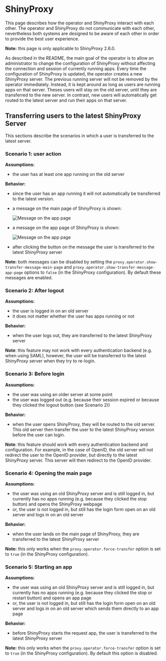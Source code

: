 # ShinyProxy

This page describes how the operator and ShinyProxy interact with each other.
The operator and ShinyProxy do not communicate with each other, nevertheless
both systems are designed to be aware of each other in order to provide the best
user experience.

**Note:** this page is only applicable to ShinyProxy 2.6.0.

As described in the README, the main goal of the operator is to allow an
administrator to change the configuration of ShinyProxy without affecting the
connection and session of currently running apps. Every time the configuration
of ShinyProxy is updated, the operator creates a new ShinyProxy server. The
previous running server will not be removed by the operator immediately.
Instead, it is kept around as long as users are running apps on that server.
Theses users will stay on the old server, until they are transferred to the new
server. In contrast, new users will automatically get routed to the latest
server and run their apps on that server.

## Transferring users to the latest ShinyProxy Server

This sections describe the scenarios in which a user is transferred to the
latest server.

### Scenario 1: user action

**Assumptions:**

- the user has at least one app running on the old server

**Behavior:**

- since the user has an app running it will not automatically be transferred to
the latest version.
- a message on the main page of ShinyProxy is shown:

  ![Message on the app page](../../.github/screenshots/message_main_page.png)

- a message on the app page of ShinyProxy is shown:

  ![Message on the app page](../../.github/screenshots/message_app_page.png)

- after clicking the button on the message the user is transferred to the latest
  ShinyProxy server

**Note:** both messages can be disabled by setting the
`proxy.operator.show-transfer-message-main-page` and
`proxy.operator.show-transfer-message-app-page` options to `false` (in the
ShinyProxy configuration). By default these messages are enabled.

### Scenario 2: After logout

**Assumptions:**

- the user is logged in on an old server
- it does not matter whether the user has apps running or not

**Behavior:**

- when the user logs out, they are transferred to the latest ShinyProxy server

**Note**: this feature may not work with every authentication backend (e.g. when
using SAML), however, the user will be transferred to the latest ShinyProxy
server when they try to re-login.

### Scenario 3: Before login

**Assumptions:**

- the user was using an older server at some point
- the user was logged out (e.g. because their session expired or because they clicked the logout button (see Scenario 2))

**Behavior:**

- when the user opens ShinyProxy, they will be routed to the old server. This
  old server then transfer the user to the latest ShinyProxy version before the
  user can login.

**Note**: this feature should work with every authentication backend and
configuration. For example, in the case of OpenID, the old server will not
redirect the user to the OpenID provider, but directly to the latest ShinyProxy
server. This server will then redirect to the OpenID provider.

### Scenario 4: Opening the main page

**Assumptions:**

- the user was using an old ShinyProxy server and is still logged in, but
  currently has no apps running (e.g. because they clicked the stop button) and
  opens the ShinyProxy webpage
- or, the user is not logged in, but still has the login form open on an old
  server and logs in on an old server

**Behavior:**

- when the user lands on the main page of ShinyProxy, they are transferred to
  the latest ShinyProxy server

**Note:** this only works when the `proxy.operator.force-transfer` option is set
to `true` (in the ShinyProxy configuration).

### Scenario 5: Starting an app

**Assumptions:**

- the user was using an old ShinyProxy server and is still logged in, but
  currently has no apps running (e.g. because they clicked the stop or restart button) and
  opens an app page
- or, the user is not logged in, but still has the login form open on an old
  server and logs in on an old server which sends them directly to an app page

**Behavior:**

- before ShinyProxy starts the request app, the user is transferred to the
  latest ShinyProxy server

**Note:** this only works when the `proxy.operator.force-transfer` option is set
to `true` (in the ShinyProxy configuration). By default this option is disabled.